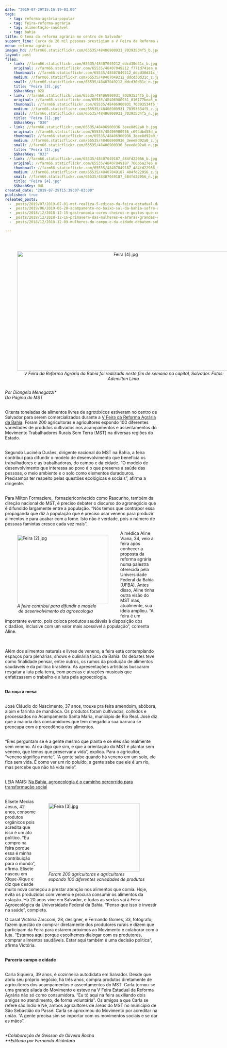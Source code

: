 ```yaml
---
date: "2019-07-29T15:16:19-03:00"
tags:
  - tag: reforma-agrária-popular
  - tag: feira-reforma-agrária
  - tag: alimentação-saudável
  - tag: bahia
title: O tema da reforma agrária no centro de Salvador
support_line: Cerca de 20 mil pessoas prestigiam a V Feira da Reforma Agrária na capital baiana
menu: reforma agrária
images_hd: //farm66.staticflickr.com/65535/48406900931_70393534f5_b.jpg
layout: post
files:
  - link: //farm66.staticflickr.com/65535/48407049212_ddcd30d31c_b.jpg
    original: //farm66.staticflickr.com/65535/48407049212_f771d741ea_o.jpg
    thumbnail: //farm66.staticflickr.com/65535/48407049212_ddcd30d31c_t.jpg
    medium: //farm66.staticflickr.com/65535/48407049212_ddcd30d31c_z.jpg
    small: //farm66.staticflickr.com/65535/48407049212_ddcd30d31c_n.jpg
    title: "Feira [3].jpg"
    $$hashKey: 02X
  - link: //farm66.staticflickr.com/65535/48406900931_70393534f5_b.jpg
    original: //farm66.staticflickr.com/65535/48406900931_016177bea5_o.jpg
    thumbnail: //farm66.staticflickr.com/65535/48406900931_70393534f5_t.jpg
    medium: //farm66.staticflickr.com/65535/48406900931_70393534f5_z.jpg
    small: //farm66.staticflickr.com/65535/48406900931_70393534f5_n.jpg
    title: "Feira [1].jpg"
    $$hashKey: "030"
  - link: //farm66.staticflickr.com/65535/48406900936_3eee8d92a0_b.jpg
    original: //farm66.staticflickr.com/65535/48406900936_c694dbd55d_o.jpg
    thumbnail: //farm66.staticflickr.com/65535/48406900936_3eee8d92a0_t.jpg
    medium: //farm66.staticflickr.com/65535/48406900936_3eee8d92a0_z.jpg
    small: //farm66.staticflickr.com/65535/48406900936_3eee8d92a0_n.jpg
    title: "Feira [2].jpg"
    $$hashKey: "033"
  - link: //farm66.staticflickr.com/65535/48407049187_484fd22956_b.jpg
    original: //farm66.staticflickr.com/65535/48407049187_766b5a27e6_o.jpg
    thumbnail: //farm66.staticflickr.com/65535/48407049187_484fd22956_t.jpg
    medium: //farm66.staticflickr.com/65535/48407049187_484fd22956_z.jpg
    small: //farm66.staticflickr.com/65535/48407049187_484fd22956_n.jpg
    title: "Feira [4].jpg"
    $$hashKey: 04L
created_date: "2019-07-29T15:39:07-03:00"
published: true
releated_posts:
  - _posts/2019/07/2019-07-01-mst-realiza-5-edicao-da-feira-estadual-da-reforma-agraria-na-bahia.md
  - _posts/2019/06/2019-06-28-acampamento-no-baixo-sul-da-bahia-sofre-a-sua-terceira-reintegracao-de-posse.md
  - _posts/2018/12/2018-12-15-gastronomia-cores-cheiros-e-gostos-que-contam-a-importancia-da-reforma-agraria.md
  - _posts/2018/12/2018-12-16-primavera-das-mulheres-e-araras-grandes-cultura-de-resistencia.md
  - _posts/2018/12/2018-12-09-mulheres-do-campo-e-da-cidade-debatem-soberania-alimentar-na-2o-feira-da-reforma-agraria-do-ms.md

---
```

<p>&nbsp;</p>

<div style="text-align:center">
<figure class="image" style="display:inline-block"><img alt="Feira [4].jpg" height="394" src="//farm66.staticflickr.com/65535/48407049187_484fd22956_b.jpg" width="700" />
<figcaption><em>&nbsp;V Feira da Reforma Agr&aacute;ria da Bahia foi realizada neste fim de semana na capital, Salvador. Fotos: Ademilton Lima</em></figcaption>
</figure>
</div>

<p><em>Por Diangela Menegazzi*<br />
Da P&aacute;gina do MST</em><br />
&nbsp;</p>

<p>Oitenta toneladas de alimentos livres de agrot&oacute;xicos estiveram no centro de Salvador para serem comercializados durante a <a href="https://www.mst.org.br/2019/07/23/em-salvador-mst-promove-5a-feira-estadual-da-reforma-agraria.html">V Feira da Reforma Agr&aacute;ria da Bahia</a>. Foram 200 agricultoras e agricultores expondo 100 diferentes variedades de produtos cultivados nos acampamentos e assentamentos do Movimento Trabalhadores Rurais Sem Terra (MST) na diversas regi&otilde;es do Estado.&nbsp;</p>

<p><br />
Segundo Lucin&eacute;ia Dur&atilde;es, dirigente nacional do MST na Bahia, a feira contribui para difundir o modelo de desenvolvimento que beneficia os trabalhadores e as trabalhadoras, do campo e da cidade. &ldquo;O modelo de desenvolvimento que interessa ao povo &eacute; o que preserva a sa&uacute;de das pessoas, o meio ambiente e o solo como elementos duradouros. Precisamos ter respeito pelas quest&otilde;es ecol&oacute;gicas e sociais&rdquo;, afirma a dirigente.</p>

<p><br />
Para Milton Formaziere, &nbsp;fornaziericonhecido como Rascunho, tamb&eacute;m da dire&ccedil;&atilde;o nacional do MST, &eacute; preciso debater o discurso do agroneg&oacute;cio que &eacute; difundido largamente entre a popula&ccedil;&atilde;o. &ldquo;N&oacute;s temos que contrapor essa propaganda que diz &agrave; popula&ccedil;&atilde;o que &eacute; preciso usar veneno para produzir alimentos e para acabar com a fome. Isto n&atilde;o &eacute; verdade, pois o n&uacute;mero de pessoas famintas cresce cada vez mais&rdquo;.</p>

<figure class="image" style="float:left"><img alt="Feira [2].jpg" height="225" src="//farm66.staticflickr.com/65535/48406900936_3eee8d92a0_b.jpg" width="300" />
<figcaption><em>A feira contribui para difundir o modelo<br />
&nbsp;de desenvolvimento da agroecologia</em></figcaption>
</figure>

<p>A m&eacute;dica Aline Viana, 34, veio &agrave; feira ap&oacute;s conhecer a proposta da reforma agr&aacute;ria numa palestra oferecida pela Universidade Federal da Bahia (UFBA). Antes disso, Aline tinha outra vis&atilde;o do MST mas, atualmente, sua ideia ampliou. &ldquo;A feira &eacute; um importante evento, pois coloca produtos saud&aacute;veis &agrave; disposi&ccedil;&atilde;o dos cidad&atilde;os, inclusive com um valor mais acess&iacute;vel &agrave; popula&ccedil;&atilde;o&rdquo;, comenta Aline.&nbsp;<br />
&nbsp;</p>

<p><br />
Al&eacute;m dos alimentos naturais e livres de veneno, a feira est&aacute; contemplando espa&ccedil;os para plen&aacute;rias, shows e culin&aacute;ria t&iacute;pica da Bahia. Os debates teve como finalidade pensar, entre outros, os rumos da produ&ccedil;&atilde;o de alimentos saud&aacute;veis e da politica brasileira. As apresenta&ccedil;&otilde;es art&iacute;sticas buscaram resgatar a luta pela terra, com poesias e atra&ccedil;&otilde;es musicais que enfatizassem o trabalho e a luta pela agroecologia.<br />
&nbsp;</p>

<p><strong>Da ro&ccedil;a &agrave; mesa</strong></p>

<p><br />
Jos&eacute; Cl&aacute;udio do Nascimento, 37 anos, trouxe pra feira amendoim, ab&oacute;bora, aipim e farinha de mandioca. Os produtos foram cultivados, colhidos e processados no Acampamento Santa Maria, munic&iacute;pio de Rio Real. Jos&eacute; diz que a maioria dos consumidores que tem chegado a sua barraca se preocupa com a proced&ecirc;ncia dos alimentos.&nbsp;<br />
&nbsp;</p>

<p>&ldquo;Eles perguntam se &eacute; a gente mesmo que planta e se eles s&atilde;o realmente sem veneno. A&iacute; eu digo que sim, e que a orienta&ccedil;&atilde;o do MST &eacute; plantar sem veneno, que temos que preservar a vida&rdquo;, explica. Para o agricultor, &ldquo;veneno significa morte&rdquo;. &ldquo;A gente sabe quando h&aacute; veneno em um solo, ele fica sem vida. &Eacute; como ver um rio polu&iacute;do, a gente sabe que ele &eacute; um rio, mas percebe que n&atilde;o h&aacute; vida nele&rdquo;.&nbsp;<br />
&nbsp;</p>

<p>LEIA MAIS:&nbsp;<a href="http://www.mst.org.br/2019/02/07/na-bahia-agroecologia-e-o-caminho-percorrido-para-transformacao-social.html">Na Bahia, agroecologia &eacute; o caminho percorrido para transforma&ccedil;&atilde;o social</a><br />
&nbsp;</p>

<figure class="image" style="float:right"><img alt="Feira [3].jpg" height="225" src="//farm66.staticflickr.com/65535/48407049212_ddcd30d31c_b.jpg" width="300" />
<figcaption><em>Foram 200 agricultoras e agricultores<br />
expondo 100 diferentes variedades de produtos&nbsp;</em></figcaption>
</figure>

<p>Elisete Mecias Jesus, 42 anos, consome produtos org&acirc;nicos pois acredita que isso &eacute; um ato pol&iacute;tico. &ldquo;Eu compro na feira porque essa &eacute; minha contribui&ccedil;&atilde;o para o mundo&rdquo;, afirma. Elisete nasceu em Xique-Xique e diz que desde muito nova come&ccedil;ou a prestar aten&ccedil;&atilde;o nos alimentos que comia. Hoje, evita os produzidos com veneno e procura consumir os alimentos da esta&ccedil;&atilde;o. H&aacute; 20 anos vive em Salvador, e todas as sextas vai &agrave; Feira Agroecol&oacute;gica da Universidade Federal da Bahia. &ldquo;Penso que isso &eacute; investir na sa&uacute;de&rdquo;, completa.&nbsp;</p>

<p>O casal Vict&oacute;ria Zarcconi, 28, designer, e Fernando Gomes, 33, fot&oacute;grafo, fazem quest&atilde;o de comprar diretamente dos produtores rurais e dizem que participam da Feira para estarem pr&oacute;ximos ao Movimento e colaborar com a luta. &ldquo;Estamos aqui porque escolhemos dialogar com os produtores, comprar alimentos saud&aacute;veis. Estar aqui tamb&eacute;m &eacute; uma decis&atilde;o pol&iacute;tica&rdquo;, afirma Vict&oacute;ria.<br />
&nbsp;</p>

<p><strong>Parceria campo e cidade</strong><br />
&nbsp;</p>

<p>Carla Siqueira, 39 anos, &eacute; cozinheira autodidata em Salvador. Desde que abriu seu pr&oacute;prio neg&oacute;cio, h&aacute; tr&ecirc;s anos, compra produtos diretamente de agricultores dos acampamentos e assentamentos do MST. Carla tornou-se uma grande aliada do Movimento e esteve na V Feira Estadual da Reforma Agr&aacute;ria n&atilde;o s&oacute; como consumidora. &ldquo;Eu t&ocirc; aqui na feira auxiliando dois amigos no atendimento, de forma volunt&aacute;ria&rdquo;. Os amigos a que Carla se refere s&atilde;o &Iacute;ndio e N&ecirc;, ambos agricultores de &aacute;reas do MST no munic&iacute;pio de S&atilde;o Sebasti&atilde;o do Pass&eacute;. Carla se aproximou do Movimento por acreditar na uni&atilde;o. &ldquo;A gente precisa sim se importar com os movimentos sociais e se dar as m&atilde;os&rdquo;.&nbsp;<br />
&nbsp;</p>

<p><em>*Colabora&ccedil;&atilde;o de Geisson de Oliveira Rocha<br />
**Editado por Fernanda Alc&acirc;ntara</em></p>
